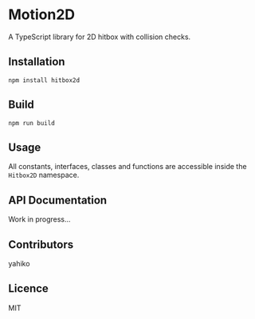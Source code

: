 # Motion2D #

A TypeScript library for 2D hitbox with collision checks.


## Installation ##
	npm install hitbox2d


## Build ##
	npm run build


## Usage ##

All constants, interfaces, classes and functions are accessible inside the `Hitbox2D` namespace.


## API Documentation ##
Work in progress...


## Contributors ##
yahiko


## Licence ##
MIT
